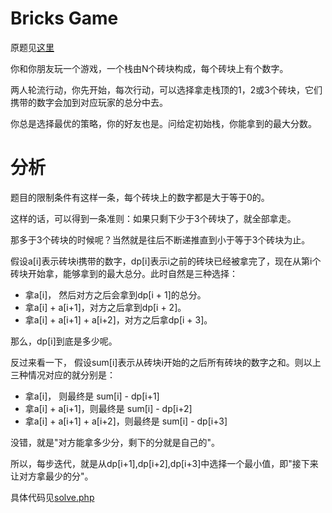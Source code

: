 # Bricks Game
原题见[这里](https://www.hackerrank.com/challenges/play-game/problem)

你和你朋友玩一个游戏，一个栈由N个砖块构成，每个砖块上有个数字。

两人轮流行动，你先开始，每次行动，可以选择拿走栈顶的1，2或3个砖块，它们携带的数字会加到对应玩家的总分中去。

你总是选择最优的策略，你的好友也是。问给定初始栈，你能拿到的最大分数。

# 分析
题目的限制条件有这样一条，每个砖块上的数字都是大于等于0的。

这样的话，可以得到一条准则：如果只剩下少于3个砖块了，就全部拿走。

那多于3个砖块的时候呢？当然就是往后不断递推直到小于等于3个砖块为止。

假设a[i]表示砖块i携带的数字，dp[i]表示i之前的砖块已经被拿完了，现在从第i个砖块开始拿，能够拿到的最大总分。此时自然是三种选择：
* 拿a[i]， 然后对方之后会拿到dp[i + 1]的总分。
* 拿a[i] + a[i+1]，对方之后拿到dp[i + 2]。
* 拿a[i] + a[i+1] + a[i+2]，对方之后拿dp[i + 3]。

那么，dp[i]到底是多少呢。

反过来看一下， 假设sum[i]表示从砖块i开始的之后所有砖块的数字之和。则以上三种情况对应的就分别是：
* 拿a[i]， 则最终是 sum[i] - dp[i+1]
* 拿a[i] + a[i+1]，则最终是 sum[i] - dp[i+2]
* 拿a[i] + a[i+1] + a[i+2]，则最终是 sum[i] - dp[i+3]

没错，就是"对方能拿多少分，剩下的分就是自己的"。

所以，每步迭代，就是从dp[i+1],dp[i+2],dp[i+3]中选择一个最小值，即"接下来让对方拿最少的分"。

具体代码见[solve.php](./solve.php)